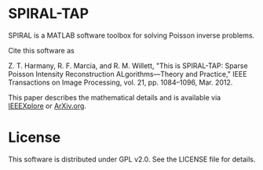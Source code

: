 SPIRAL-TAP
==========

SPIRAL is a MATLAB software toolbox for solving Poisson inverse problems.

Cite this software as

Z. T. Harmany, R. F. Marcia, and R. M. Willett, "This is SPIRAL-TAP: Sparse Poisson Intensity Reconstruction ALgorithms—Theory and Practice," IEEE Transactions on Image Processing, vol. 21, pp. 1084–1096, Mar. 2012.

This paper describes the mathematical details and is available via [IEEEXplore][SPIRAL-IEEEXplore] or [ArXiv.org][SPIRAL-ArXiv]. 


[SPIRAL-ArXiv]: http://arxiv.org/abs/1005.4274

[SPIRAL-IEEEXplore]: http://ieeexplore.ieee.org/xpl/articleDetails.jsp?arnumber=6020799


License
=======

This software is distributed under GPL v2.0. See the LICENSE file for details.
